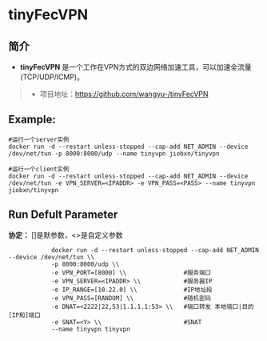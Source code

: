 tinyFecVPN
===
## 简介
* **tinyFecVPN** 是一个工作在VPN方式的双边网络加速工具，可以加速全流量(TCP/UDP/ICMP)。
> * 项目地址：https://github.com/wangyu-/tinyFecVPN


## Example:

    #运行一个server实例
    docker run -d --restart unless-stopped --cap-add NET_ADMIN --device /dev/net/tun -p 8000:8000/udp --name tinyvpn jiobxn/tinyvpn
    
    #运行一个client实例
    docker run -d --restart unless-stopped --cap-add NET_ADMIN --device /dev/net/tun -e VPN_SERVER=<IPADDR> -e VPN_PASS=<PASS> --name tinyvpn jiobxn/tinyvpn

## Run Defult Parameter
**协定：** []是默参数，<>是自定义参数

				docker run -d --restart unless-stopped --cap-add NET_ADMIN --device /dev/net/tun \\
				-p 8000:8000/udp \\
				-e VPN_PORT=[8000] \\                #服务端口
				-e VPN_SERVER=<IPADDR> \\            #服务器IP
				-e IP_RANGE=[10.22.0] \\             #IP地址段
				-e VPN_PASS=[RANDOM] \\              #随机密码
				-e DNAT=<2222|22,53|1.1.1.1:53> \\   #端口转发 本地端口|目的[IP和]端口
				-e SNAT=<Y> \\                       #SNAT
				--name tinyvpn tinyvpn
